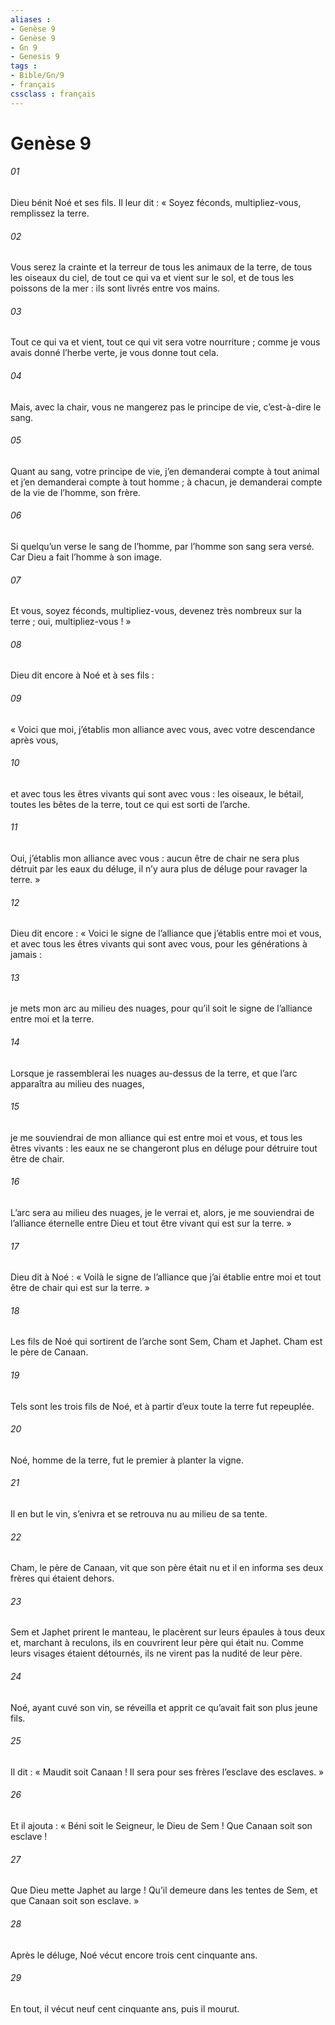 ```yaml
---
aliases : 
- Genèse 9
- Genèse 9
- Gn 9
- Genesis 9
tags : 
- Bible/Gn/9
- français
cssclass : français
---
```


# Genèse 9

###### 01
Dieu bénit Noé et ses fils. Il leur dit : « Soyez féconds, multipliez-vous, remplissez la terre.
###### 02
Vous serez la crainte et la terreur de tous les animaux de la terre, de tous les oiseaux du ciel, de tout ce qui va et vient sur le sol, et de tous les poissons de la mer : ils sont livrés entre vos mains.
###### 03
Tout ce qui va et vient, tout ce qui vit sera votre nourriture ; comme je vous avais donné l’herbe verte, je vous donne tout cela.
###### 04
Mais, avec la chair, vous ne mangerez pas le principe de vie, c’est-à-dire le sang.
###### 05
Quant au sang, votre principe de vie, j’en demanderai compte à tout animal et j’en demanderai compte à tout homme ; à chacun, je demanderai compte de la vie de l’homme, son frère.
###### 06
Si quelqu’un verse le sang de l’homme,
par l’homme son sang sera versé.
Car Dieu a fait l’homme à son image.
###### 07
Et vous, soyez féconds, multipliez-vous, devenez très nombreux sur la terre ; oui, multipliez-vous ! »
###### 08
Dieu dit encore à Noé et à ses fils :
###### 09
« Voici que moi, j’établis mon alliance avec vous, avec votre descendance après vous,
###### 10
et avec tous les êtres vivants qui sont avec vous : les oiseaux, le bétail, toutes les bêtes de la terre, tout ce qui est sorti de l’arche.
###### 11
Oui, j’établis mon alliance avec vous : aucun être de chair ne sera plus détruit par les eaux du déluge, il n’y aura plus de déluge pour ravager la terre. »
###### 12
Dieu dit encore : « Voici le signe de l’alliance que j’établis entre moi et vous, et avec tous les êtres vivants qui sont avec vous, pour les générations à jamais :
###### 13
je mets mon arc au milieu des nuages, pour qu’il soit le signe de l’alliance entre moi et la terre.
###### 14
Lorsque je rassemblerai les nuages au-dessus de la terre, et que l’arc apparaîtra au milieu des nuages,
###### 15
je me souviendrai de mon alliance qui est entre moi et vous, et tous les êtres vivants : les eaux ne se changeront plus en déluge pour détruire tout être de chair.
###### 16
L’arc sera au milieu des nuages, je le verrai et, alors, je me souviendrai de l’alliance éternelle entre Dieu et tout être vivant qui est sur la terre. »
###### 17
Dieu dit à Noé : « Voilà le signe de l’alliance que j’ai établie entre moi et tout être de chair qui est sur la terre. »
###### 18
Les fils de Noé qui sortirent de l’arche sont Sem, Cham et Japhet. Cham est le père de Canaan.
###### 19
Tels sont les trois fils de Noé, et à partir d’eux toute la terre fut repeuplée.
###### 20
Noé, homme de la terre, fut le premier à planter la vigne.
###### 21
Il en but le vin, s’enivra et se retrouva nu au milieu de sa tente.
###### 22
Cham, le père de Canaan, vit que son père était nu et il en informa ses deux frères qui étaient dehors.
###### 23
Sem et Japhet prirent le manteau, le placèrent sur leurs épaules à tous deux et, marchant à reculons, ils en couvrirent leur père qui était nu. Comme leurs visages étaient détournés, ils ne virent pas la nudité de leur père.
###### 24
Noé, ayant cuvé son vin, se réveilla et apprit ce qu’avait fait son plus jeune fils.
###### 25
Il dit :
« Maudit soit Canaan !
Il sera pour ses frères
l’esclave des esclaves. »
###### 26
Et il ajouta :
« Béni soit le Seigneur, le Dieu de Sem !
Que Canaan soit son esclave !
###### 27
Que Dieu mette Japhet au large !
Qu’il demeure dans les tentes de Sem,
et que Canaan soit son esclave. »
###### 28
Après le déluge, Noé vécut encore trois cent cinquante ans.
###### 29
En tout, il vécut neuf cent cinquante ans, puis il mourut.
